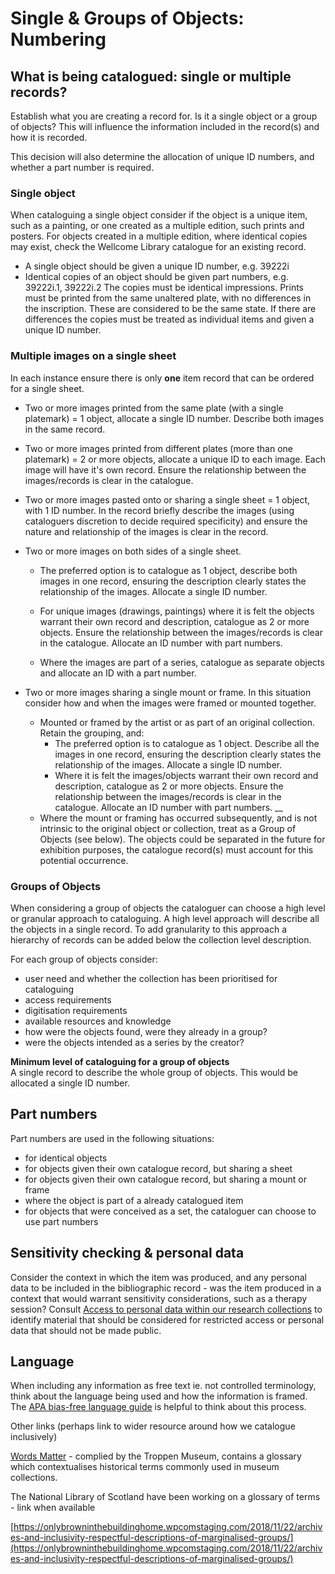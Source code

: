 # Single & Groups of Objects: Numbering

## What is being catalogued: single or multiple records?

Establish what you are creating a record for. Is it a single object or a group of objects? This will influence the information included in the record\(s\) and how it is recorded.

This decision will also determine the allocation of unique ID numbers, and whether a part number is required.

### Single object

When cataloguing a single object consider if the object is a unique item, such as a painting, or one created as a multiple edition, such prints and posters. For objects created in a multiple edition, where identical copies may exist, check the Wellcome Library catalogue for an existing record. 

* A single object should be given a unique ID number, e.g. 39222i 
* Identical copies of an object should be given part numbers, e.g. 39222i.1, 39222i.2  The copies must be identical impressions. Prints must be printed from the same unaltered plate, with no differences in the inscription. These are considered to be the same state. If there are differences the copies must be treated as individual items and given a unique ID number. 

### **Multiple images on a single sheet**

In each instance ensure there is only **one** item record that can be ordered for a single sheet.

* Two or more images printed from the same plate \(with a single platemark\) = 1 object, allocate a single ID number. Describe both images in the same record. 
* Two or more images printed from different plates \(more than one platemark\) = 2 or more objects, allocate a unique ID to each image. Each image will have it's own record. Ensure the relationship between the images/records is clear in the catalogue.  
* Two or more images pasted onto or sharing a single sheet = 1 object, with 1 ID number. In the record briefly describe the images \(using cataloguers discretion to decide required specificity\) and ensure the nature and relationship of the images is clear in the record.   
* Two or more images on both sides of a single sheet.   


  * The preferred option is to catalogue as 1 object, describe both images in one record, ensuring the description clearly states the relationship of the images. Allocate a single ID number. 
  * For unique images \(drawings, paintings\) where it is felt the objects warrant their own record and description, catalogue as 2 or more objects. Ensure the relationship between the images/records is clear in the catalogue. Allocate an ID number with part numbers. 



  * Where the images are part of a series, catalogue as separate objects and allocate an ID with a part number.

* Two or more images sharing a single mount or frame. In this situation consider how and when the images were framed or mounted together. 
  * Mounted or framed by the artist or as part of an original collection. Retain the grouping, and: 
    * The preferred option is to catalogue as 1 object. Describe all the images in one record, ensuring the description clearly states the relationship of the images. Allocate a single ID number. 
    * Where it is felt the images/objects warrant their own record and description, catalogue as 2 or more objects. Ensure the relationship between the images/records is clear in the catalogue. Allocate an ID number with part numbers. __
  * Where the mount or framing has occurred subsequently, and is not intrinsic to the original object or collection, treat as a Group of Objects \(see below\). The objects could be separated in the future for exhibition purposes, the catalogue record\(s\) must account for this potential occurrence.

### Groups of Objects

When considering a group of objects the cataloguer can choose a high level or granular approach to cataloguing. A high level approach will describe all the objects in a single record. To add granularity to this approach a hierarchy of records can be added below the collection level description. 

For each group of objects consider:

* user need and whether the collection has been prioritised for cataloguing
* access requirements
* digitisation requirements
* available resources and knowledge
* how were the objects found, were they already in a group?
* were the objects intended as a series by the creator?

**Minimum level of cataloguing for a group of objects**  
A single record to describe the whole group of objects. This would be allocated a single ID number. 

## **Part numbers**

Part numbers are used in the following situations:

* for identical objects
* for objects given their own catalogue record, but sharing a sheet
* for objects given their own catalogue record, but sharing a mount or frame
* where the object is part of a already catalogued item
* for objects that were conceived as a set, the cataloguer can choose to use part numbers

## Sensitivity checking & personal data

Consider the context in which the item was produced, and any personal data to be included in the bibliographic record - was the item produced in a context that would warrant sensitivity considerations, such as a therapy session? Consult [Access to personal data within our research collections](http://wellcomelibrary.org/content/documents/policy-documents/access-to-personal-data.pdf) to identify material that should be considered for restricted access or personal data that should not be made public.

## Language

When including any information as free text ie. not controlled terminology, think about the language being used and how the information is framed. The [APA bias-free language guide](https://apastyle.apa.org/style-grammar-guidelines/bias-free-language) is helpful to think about this process.

Other links \(perhaps link to wider resource around how we catalogue inclusively\)

[Words Matter](https://www.tropenmuseum.nl/en/about-tropenmuseum/words-matter-publication) - complied by the Troppen Museum, contains a glossary which contextualises historical terms commonly used in museum collections.

The National Library of Scotland have been working on a glossary of terms - link when available

[https://onlybrowninthebuildinghome.wpcomstaging.com/2018/11/22/archives-and-inclusivity-respectful-descriptions-of-marginalised-groups/](https://onlybrowninthebuildinghome.wpcomstaging.com/2018/11/22/archives-and-inclusivity-respectful-descriptions-of-marginalised-groups/)

